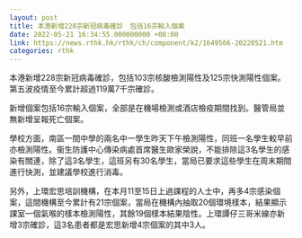 ```yaml
---
layout: post
title: 本港新增228宗新冠病毒確診　包括16宗輸入個案
date: 2022-05-21 16:34:55.000000000 +08:00
link: https://news.rthk.hk/rthk/ch/component/k2/1649566-20220521.htm
categories: rthk
---
```


本港新增228宗新冠病毒確診，包括103宗核酸檢測陽性及125宗快測陽性個案。第五波疫情至今累計超過119萬7千宗確診。

新增個案包括16宗輸入個案，全部是在機場檢測或酒店檢疫期間找到。醫管局並無新增呈報死亡個案。

學校方面，南區一間中學的兩名中一學生昨天下午檢測陽性，同班一名學生較早前亦檢測陽性。衞生防護中心傳染病處首席醫生歐家榮說，不能排除這3名學生的感染有關連，除了這3名學生，這班另有30名學生，當局已要求這些學生在周末期間進行快測，並建議學校進行消毒。

另外，上環宏思培訓機構，在本月11至15日上過課程的人士中，再多4宗感染個案，這間機構至今累計有21宗個案，當局在機構內抽取20個環境樣本，結果顯示課室一個氣喉的樣本檢測陽性，其餘19個樣本結果陰性。上環譚仔三哥米線亦新增3宗確診，這3名患者都是宏思新增4宗個案的其中3人。

